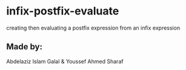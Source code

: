 # infix-postfix-evaluate
creating then evaluating a postfix expression from an infix expression
## Made by:
Abdelaziz Islam Galal & Youssef Ahmed Sharaf
